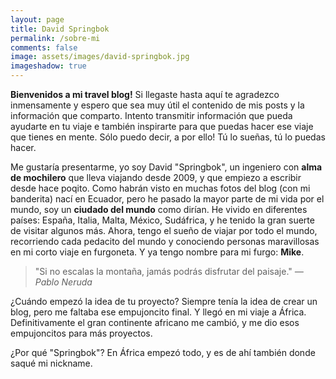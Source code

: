 ```yaml
---
layout: page
title: David Springbok 
permalink: /sobre-mi
comments: false
image: assets/images/david-springbok.jpg
imageshadow: true
---
```


**Bienvenidos a mi travel blog!**  Si llegaste hasta aquí te agradezco inmensamente y espero que sea muy útil el contenido de mis posts y la información que comparto. Intento transmitir información que pueda ayudarte en tu viaje e también inspirarte para que puedas hacer ese viaje que tienes en mente. Sólo puedo decir, a por ello! Tú lo sueñas, tú lo puedas hacer.

Me gustaría presentarme, yo soy David "Springbok", un ingeniero con **alma de mochilero** que lleva viajando desde 2009, y que empiezo a escribir desde hace poqito. Como habrán visto en muchas fotos del blog (con mi banderita) nací en Ecuador, pero he pasado la mayor parte de mi vida por el mundo, soy un **ciudado del mundo** como dirían. He vivido en diferentes países: España, Italia, Malta, México, Sudáfrica, y he tenido la gran suerte de visitar algunos más. Ahora, tengo el sueño de viajar por todo el mundo, recorriendo cada pedacito del mundo y conociendo personas maravillosas en mi corto viaje en furgoneta. Y ya tengo nombre para mi furgo: **Mike**.

> "Si no escalas la montaña, jamás podrás disfrutar del paisaje." <cite>— Pablo Neruda</cite>

¿Cuándo empezó la idea de tu proyecto? Siempre tenía la idea de crear un blog, pero me faltaba ese empujoncito final. Y llegó en mi viaje a África. Definitivamente el gran continente africano me cambió, y me dio esos empujoncitos para más proyectos.

¿Por qué "Springbok"? En África empezó todo, y es de ahí también donde saqué mi nickname. 





